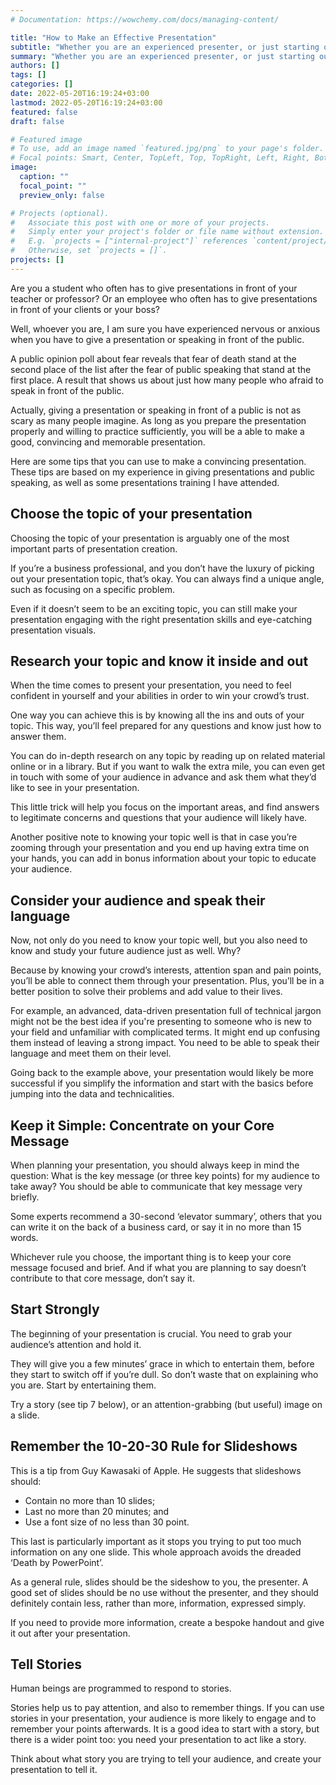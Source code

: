 ```yaml
---
# Documentation: https://wowchemy.com/docs/managing-content/

title: "How to Make an Effective Presentation"
subtitle: "Whether you are an experienced presenter, or just starting out, there should be ideas here to help you to improve"
summary: "Whether you are an experienced presenter, or just starting out, there should be ideas here to help you to improve."
authors: []
tags: []
categories: []
date: 2022-05-20T16:19:24+03:00
lastmod: 2022-05-20T16:19:24+03:00
featured: false
draft: false

# Featured image
# To use, add an image named `featured.jpg/png` to your page's folder.
# Focal points: Smart, Center, TopLeft, Top, TopRight, Left, Right, BottomLeft, Bottom, BottomRight.
image:
  caption: ""
  focal_point: ""
  preview_only: false

# Projects (optional).
#   Associate this post with one or more of your projects.
#   Simply enter your project's folder or file name without extension.
#   E.g. `projects = ["internal-project"]` references `content/project/deep-learning/index.md`.
#   Otherwise, set `projects = []`.
projects: []
---
```


Are you a student who often has to give presentations in front of your teacher or professor? Or an employee who often has to give presentations in front of your clients or your boss?

Well, whoever you are, I am sure you have experienced nervous or anxious when you have to give a presentation or speaking in front of the public.

A public opinion poll about fear reveals that fear of death stand at the second place of the list after the fear of public speaking that stand at the first place. A result that shows us about just how many people who afraid to speak in front of the public.

Actually, giving a presentation or speaking in front of a public is not as scary as many people imagine. As long as you prepare the presentation properly and willing to practice sufficiently, you will be a able to make a good, convincing and memorable presentation.

Here are some tips that you can use to make a convincing presentation. These tips are based on my experience in giving presentations and public speaking, as well as some presentations training I have attended.

## Choose the topic of your presentation

Choosing the topic of your presentation is arguably one of the most important parts of presentation creation.

If you’re a business professional, and you don’t have the luxury of picking out your presentation topic, that’s okay. You can always find a unique angle, such as focusing on a specific problem.

Even if it doesn’t seem to be an exciting topic, you can still make your presentation engaging with the right presentation skills and eye-catching presentation visuals.

## Research your topic and know it inside and out

When the time comes to present your presentation, you need to feel confident in yourself and your abilities in order to win your crowd’s trust.

One way you can achieve this is by knowing all the ins and outs of your topic. This way, you’ll feel prepared for any questions and know just how to answer them.

You can do in-depth research on any topic by reading up on related material online or in a library. But if you want to walk the extra mile, you can even get in touch with some of your audience in advance and ask them what they’d like to see in your presentation.

This little trick will help you focus on the important areas, and find answers to legitimate concerns and questions that your audience will likely have.

Another positive note to knowing your topic well is that in case you’re zooming through your presentation and you end up having extra time on your hands, you can add in bonus information about your topic to educate your audience.

## Consider your audience and speak their language

Now, not only do you need to know your topic well, but you also need to know and study your future audience just as well. Why?

Because by knowing your crowd’s interests, attention span and pain points, you’ll be able to connect them through your presentation. Plus, you’ll be in a better position to solve their problems and add value to their lives.

For example, an advanced, data-driven presentation full of technical jargon might not be the best idea if you're presenting to someone who is new to your field and unfamiliar with complicated terms.
It might end up confusing them instead of leaving a strong impact. You need to be able to speak their language and meet them on their level.

Going back to the example above, your presentation would likely be more successful if you simplify the information and start with the basics before jumping into the data and technicalities.

## Keep it Simple: Concentrate on your Core Message

When planning your presentation, you should always keep in mind the question: What is the key message (or three key points) for my audience to take away? You should be able to communicate that key message very briefly.

Some experts recommend a 30-second ‘elevator summary’, others that you can write it on the back of a business card, or say it in no more than 15 words.

Whichever rule you choose, the important thing is to keep your core message focused and brief.
And if what you are planning to say doesn’t contribute to that core message, don’t say it.

## Start Strongly

The beginning of your presentation is crucial. You need to grab your audience’s attention and hold it.

They will give you a few minutes’ grace in which to entertain them, before they start to switch off if you’re dull. So don’t waste that on explaining who you are. Start by entertaining them.

Try a story (see tip 7 below), or an attention-grabbing (but useful) image on a slide.

## Remember the 10-20-30 Rule for Slideshows
This is a tip from Guy Kawasaki of Apple. He suggests that slideshows should:

 - Contain no more than 10 slides;
 - Last no more than 20 minutes; and
 - Use a font size of no less than 30 point.

This last is particularly important as it stops you trying to put too much information on any one slide. This whole approach avoids the dreaded ‘Death by PowerPoint’.

As a general rule, slides should be the sideshow to you, the presenter. A good set of slides should be no use without the presenter, and they should definitely contain less, rather than more, information, expressed simply.

If you need to provide more information, create a bespoke handout and give it out after your presentation.

## Tell Stories
Human beings are programmed to respond to stories.

Stories help us to pay attention, and also to remember things. If you can use stories in your presentation, your audience is more likely to engage and to remember your points afterwards. It is a good idea to start with a story, but there is a wider point too: you need your presentation to act like a story.

Think about what story you are trying to tell your audience, and create your presentation to tell it.

